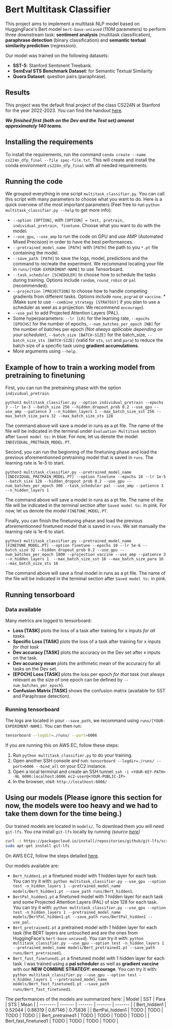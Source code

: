 # Bert Multitask Classifier

This project aims to implement a multitask NLP model based on HuggingFace's Bert model `bert-base-uncased` (110M parameters) to perform three downstream task: **sentiment analysis** (multitask classification), **paraphrase detection** (binary classification) and **semantic textual similarity prediction** (regression).

Our model was trained on the following datasets:
- **SST-5**: Stanford Sentiment Treebank.
- **SemEval STS Benchmark Dataset**: for Semantic Textual Similarity
- **Quora Dataset**: question pairs (paraphrase).

## Results
This project was the default final project of the class CS224N at Stanford for the year 2022-2023. You can find the handout [here](https://web.stanford.edu/class/cs224n/project/default-final-project-bert-handout.pdf).

***We finished first (both on the Dev and the Test set) amonst approximately 140 teams.***

## Installing the requirements
To install the requirements, run the command `conda create --name cs224n_dfp_final --file spec-file.txt`. This will create and install the conda environment `cs224n_dfp_final` with all needed requirements. 

## Running the code
We grouped everything in one script `multitask_classifier.py`. You can call this script with many parameters to choose what you want to do. Here is a quick overview of the most important parameters (Feel free to run `python multitask_classifier.py --help` to get more info):
- `--option [OPTION]`, with `[OPTION] = test, pretrain, individual_pretrain, finetune`. Choose what you want to do with the model.
- `--use_gpu`, `--use_amp` to run the code on GPU and use AMP (Automated Mixed Precision) in order to have the best performances.
- `--pretrained_model_name [PATH]` with `[PATH]` the path to you `*.pt` file containing the model.
- `--save_path [PATH]` to save the logs, model, predictions and the command to recreate the experiment. We recommand locating your file in `runs/[YOUR-EXPERIMENT-NAME]` to use Tensorboard.
- `--task_scheduler [SCHEDULER]` to choose how to schedule the tasks during training. Options include `random`, `round_robin` or `pal` (recommended).
- `--projection [PROJECTION]` to choose how to handle competing gradients from different tasks. Options include `none`, `pcgrad` or `vaccine`. *(Make sure to use `--combine_strategy [STRATEGY]` if you plan to use a scheduler as weel as a projection. We recommend `encourage`).
- `--use_pal` to add Projected Attention Layers (PAL).
- Some hyperparameters: `--lr [LR]` for the learning rate, `--epochs [EPOCHS]` for the number of epochs, `--num_batches_per_epoch [NB]` for the number of batches per epoch *(Not always apllicable depending on your scheduler)*, `--batch_size [BATCH-SIZE]` for the batch_size, `--batch_size_sts [BATCH-SIZE]` (valid for `sts`, `sst` and `para`) to reduce the batch size of a specific task using **gradient accumulations**.
- More arguments using `--help`.

## Example of how to train a working model from pretraining to finetuning

First, you can run the pretraining phase with the option `individual_pretrain`. 

`python3 multitask_classifier.py --option individual_pretrain --epochs 3 --lr 1e-3 --batch_size 256 --hidden_dropout_prob 0.2 --use_gpu --use_amp --patience 3 --n_hidden_layers 1 --max_batch_size_sst 256 --max_batch_size_para 32 --max_batch_size_sts 128`

The command above will save a model in runs as a pt file. The name of the file will be indicated in the terminal under `Evaluation Multitask` section after `Saved model to:` in blue. For now, let us denote the model `INDIVIDUAL_PRETRAIN_MODEL.PT`.

Second, you can run the beginning of the finetuning phase and load the previous aforementionned pretraining model that is saved in `runs`. The learning rate is 1e-5 to start. 

`python3 multitask_classifier.py --pretrained_model_name [INDIVIDUAL_PRETRAIN_MODEL.PT] --option finetune --epochs 10 --lr 1e-5 --batch_size 128 --hidden_dropout_prob 0.2 --use_gpu --num_batches_per_epoch 300 --task_scheduler pal --use_amp --patience 3 --n_hidden_layers 1`

The command above will save a model in runs as a pt file. The name of the file will be indicated in the terminal section after `Saved model to:` in pink. For now, let us denote the model `FINETUNE_MODEL.PT`.

Finally, you can finish the finetuning phase and load the previous aforementionned finetuned model that is saved in `runs`. We set manually the learning rate is 1e-6 to start. 

`python3 multitask_classifier.py --pretrained_model_name [FINETUNE_MODEL.PT] --option finetune --epochs 10 --lr 5e-6 --batch_size 32 --hidden_dropout_prob 0.2 --use_gpu --num_batches_per_epoch 1800 --projection vaccine --use_amp --patience 3 --n_hidden_layers 1  --max_batch_size_sst 16 --max_batch_size_para 16 --max_batch_size_sts 16`

The command above will save a final model in runs as a pt file. The name of the file will be indicated in the terminal section after `Saved model to:` in pink. 

## Running tensorboard

### Data available
Many metrics are logged to tensorboard:
- **Loss [TASK]** plots the loss of a task after training for x inputs *for all tasks*.
- **Specific Loss [TASK]** plots the loss of a task after training for x inputs *for that task*
- **Dev accuracy [TASK]** plots the accuracy on the Dev set after x inputs on the task.
- **Dev accuracy mean** plots the arithmetic mean of the accuracry for all tasks on the Dev set.
- **[EPOCH] Loss [TASK]** plots the loss per epoch *for that task* (not always relevant as the size of one epoch can be defined by `--num_batches_per_epoch`).
- **Confusion Matrix [TASK]** shows the confusion matrix (available for SST and Paraphrase detection).

### Running tensorboard
The logs are located in your `--save_path`, we recommand using `runs/[YOUR-EXPERIMENT-NAME]`. You can then run:
```bash
tensorboard --logdir=./runs/ --port=6006
```
If you are running this on AWS EC, follow these steps:
1. Run `python multitask_classifier.py` to do your training.
2. Open another SSH console and run: `tensorboard --logdir=./runs/ --port=6006 --bind_all` on your EC2 instance.
3. Open a local terminal and create an SSH tunnel: `ssh -i <YOUR-KEY-PATH> -NL 6006:localhost:6006 ec2-user@<YOUR-PUBLIC-IP>`
4. In the browser, visit: `http://localhost:6006/`

## Using our models (Please ignore this section for now, the models were too heavy and we had to take them down for the time being.)
Our trained models are located in `models/`. To download them you will need `git-lfs`. You cna install `git-lfs` locally by running *(source [here](https://stackoverflow.com/questions/48734119/git-lfs-is-not-a-git-command-unclear))*
```bash
curl -s https://packagecloud.io/install/repositories/github/git-lfs/script.deb.sh | sudo bash
sudo apt-get install git-lfs 
```

On AWS EC2, follow the steps detailed [here](https://stackoverflow.com/questions/71448559/git-large-file-storage-how-to-install-git-lfs-on-aws-ec2-linux-2-no-package).

Our models available are:
- `Bert_hidden1.pt` a finetuned model with 1 hidden layer for each task. You can try it with: `python multitask_classifier.py --use_gpu --option test -n_hidden_layers 1 --pretrained_model_name models/Bert_hidden1.pt --save_path runs/Bert_hidden1`.
- `BertPal_hidden1.pt` a finetuned model with 1 hidden layer for each task and some Projected Attention Layers (PAL) of size 128 for each task. You can try it with: `python multitask_classifier.py --use_gpu --option test -n_hidden_layers 1 --pretrained_model_name models/BertPal_hidden1.pt --save_path runs/BertPal_hidden1 --use_pal`.
- `Bert_pretrained1.pt` a pretrained model with 1 hidden layer for each task (the BERT layers are untouched and are the ones from HuggingFace's `bert-base-uncased`). You can try it with: `python multitask_classifier.py --use_gpu --option test -n_hidden_layers 1 --pretrained_model_name models/Bert_pretrained1.pt --save_path runs/Bert_pretrained1`.
- `Bert_fast_finetuned1.pt` a finetuned model with 1 hidden layer for each task. I was trained using a **pal scheduler** as well as **gradient vaccine** with our **NEW COMBINE STRATEGY: encourage**. You can try it with: `python multitask_classifier.py --use_gpu --option test -n_hidden_layers 1 --pretrained_model_name models/Bert_fast_finetuned1.pt --save_path runs/Bert_fast_finetuned1`.

The performances of the models are summarized here:
| Model                | SST     | Para    | STS     | Mean    |
| --------             | ------- | ------- | ------- | ------- |
| Bert_hidden1         | 0.52044 | 0.88319 | 0.87146 | 0.75836 |
| BertPal_hidden1      | TODO    | TODO    | TODO    | TODO    |
| Bert_pretrained1     | TODO    | TODO    | TODO    | TODO    |
| Bert_fast_finetuned1 | TODO    | TODO    | TODO    | TODO    | 
